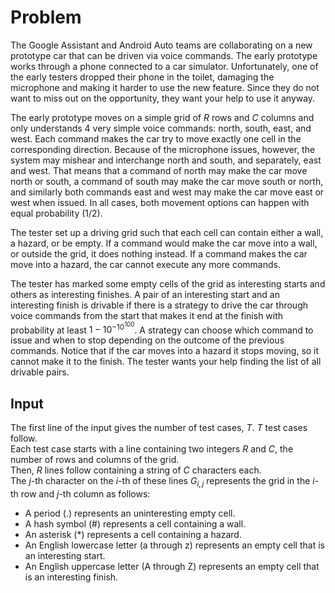 # Problem

The Google Assistant and Android Auto teams are collaborating on a new prototype car that can be driven via voice commands. The early prototype works through a phone connected to a car simulator. Unfortunately, one of the early testers dropped their phone in the toilet, damaging the microphone and making it harder to use the new feature. Since they do not want to miss out on the opportunity, they want your help to use it anyway.

The early prototype moves on a simple grid of $R$ rows and $C$ columns and only understands 4 very simple voice commands: north, south, east, and west. Each command makes the car try to move exactly one cell in the corresponding direction. Because of the microphone issues, however, the system may mishear and interchange north and south, and separately, east and west. That means that a command of north may make the car move north or south, a command of south may make the car move south or north, and similarly both commands east and west may make the car move east or west when issued. In all cases, both movement options can happen with equal probability (1/2).

The tester set up a driving grid such that each cell can contain either a wall, a hazard, or be empty. If a command would make the car move into a wall, or outside the grid, it does nothing instead. If a command makes the car move into a hazard, the car cannot execute any more commands.

The tester has marked some empty cells of the grid as interesting starts and others as interesting finishes. A pair of an interesting start and an interesting finish is drivable if there is a strategy to drive the car through voice commands from the start that makes it end at the finish with probability at least $1 − 10^{−10^{100}}$. A strategy can choose which command to issue and when to stop depending on the outcome of the previous commands. Notice that if the car moves into a hazard it stops moving, so it cannot make it to the finish. The tester wants your help finding the list of all drivable pairs.

## Input

The first line of the input gives the number of test cases, $T$. $T$ test cases follow.  
Each test case starts with a line containing two integers $R$ and $C$, the number of rows and columns of the grid.  
Then, $R$ lines follow containing a string of $C$ characters each.  
The $j$-th character on the $i$-th of these lines $G_{i,j}$ represents the grid in the $i$-th row and $j$-th column as follows:

- A period (.) represents an uninteresting empty cell.
- A hash symbol (#) represents a cell containing a wall.
- An asterisk (*) represents a cell containing a hazard.
- An English lowercase letter (a through z) represents an empty cell that is an interesting start.
- An English uppercase letter (A through Z) represents an empty cell that is an interesting finish.
